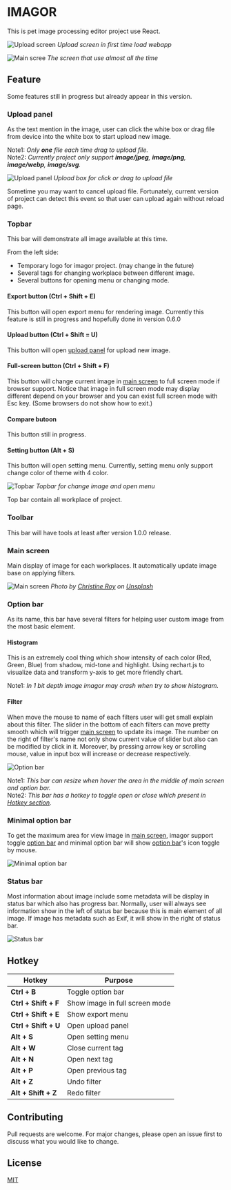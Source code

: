# IMAGOR

This is pet image processing editor project use React.

![Upload screen](img/uploadScreen.jpg)
_Upload screen in first time load webapp_

![Main scree](img/mainScreen.jpg)
_The screen that use almost all the time_

## Feature

Some features still in progress but already appear in this version.

### Upload panel

As the text mention in the image, user can click the white box or drag file from device into the white box to start upload new image.

Note1: _Only **one** file each time drag to upload file._<br />
Note2: _Currently project only support **image/jpeg**, **image/png**, **image/webp**, **image/svg**._

![Upload panel](img/uploadPanel.jpg)
_Upload box for click or drag to upload file_

Sometime you may want to cancel upload file. Fortunately, current version of project can detect this event so that user can upload again without reload page.

### Topbar

This bar will demonstrate all image available at this time.

From the left side:

- Temporary logo for imagor project. (may change in the future)
- Several tags for changing workplace between different image.
- Several buttons for opening menu or changing mode.

#### Export button (Ctrl + Shift + E)

This button will open export menu for rendering image. Currently this feature is still in progress and hopefully done in version 0.6.0

#### Upload button (Ctrl + Shift = U)

This button will open [upload panel](#upload-panel) for upload new image.

#### Full-screen button (Ctrl + Shift + F)

This button will change current image in [main screen](#main-screen) to full screen mode if browser support. Notice that image in full screen mode may display different depend on your browser and you can exist full screen mode with Esc key. (Some browsers do not show how to exit.)

#### Compare butoon

This button still in progress.

#### Setting button (Alt + S)

This button will open setting menu. Currently, setting menu only support change color of theme with 4 color.

![Topbar](img/topbar.jpg)
_Topbar for change image and open menu_

Top bar contain all workplace of project.

### Toolbar

This bar will have tools at least after version 1.0.0 release.

### Main screen

Main display of image for each workplaces. It automatically update image base on applying filters.

![Main screen](img/mainArea.jpg)
_<span>Photo by <a href="https://unsplash.com/@agent_illustrateur?utm_source=unsplash&amp;utm_medium=referral&amp;utm_content=creditCopyText">Christine Roy</a> on <a href="https://unsplash.com/s/photos/map?utm_source=unsplash&amp;utm_medium=referral&amp;utm_content=creditCopyText">Unsplash</a></span>_

### Option bar

As its name, this bar have several filters for helping user custom image from the most basic element.

#### Histogram

This is an extremely cool thing which show intensity of each color (Red, Green, Blue) from shadow, mid-tone and highlight. Using rechart.js to visualize data and transform y-axis to get more friendly chart.

Note1: _In 1 bit depth image imagor may crash when try to show histogram._

#### Filter

When move the mouse to name of each filters user will get small explain about this filter. The slider in the bottom of each filters can move pretty smooth which will trigger [main screen](#main-screen) to update its image. The number on the right of filter's name not only show current value of slider but also can be modified by click in it. Moreover, by pressing arrow key or scrolling mouse, value in input box will increase or decrease respectively.

![Option bar](img/optionBar.jpg)

Note1: _This bar can resize when hover the area in the middle of main screen and option bar._<br />
Note2: _This bar has a hotkey to toggle open or close which present in [Hotkey section](#Hotkey)_.

### Minimal option bar

To get the maximum area for view image in [main screen](#main-screen), imagor support toggle [option bar](#option-bar) and minimal option bar will show [option bar](#option-bar)'s icon toggle by mouse.

![Minimal option bar](img/minimalBar.jpg)

### Status bar

Most information about image include some metadata will be display in status bar which also has progress bar. Normally, user will always see information show in the left of status bar because this is main element of all image. If image has metadata such as Exif, it will show in the right of status bar.

![Status bar](img/statusBar.jpg)

## Hotkey

| Hotkey               | Purpose                        |
| -------------------- | ------------------------------ |
| **Ctrl + B**         | Toggle option bar              |
| **Ctrl + Shift + F** | Show image in full screen mode |
| **Ctrl + Shift + E** | Show export menu               |
| **Ctrl + Shift + U** | Open upload panel              |
| **Alt + S**          | Open setting menu              |
| **Alt + W**          | Close current tag              |
| **Alt + N**          | Open next tag                  |
| **Alt + P**          | Open previous tag              |
| **Alt + Z**          | Undo filter                    |
| **Alt + Shift + Z**  | Redo filter                    |

## Contributing

Pull requests are welcome. For major changes, please open an issue first to discuss what you would like to change.

## License

[MIT](https://choosealicense.com/licenses/mit/)
